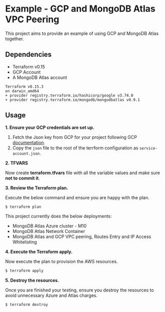 # Example - GCP and MongoDB Atlas VPC Peering

This project aims to provide an example of using GCP and MongoDB Atlas together.


## Dependencies

* Terraform v0.15
* GCP Account
* A MongoDB Atlas account 

```
Terraform v0.15.3
on darwin_amd64
+ provider registry.terraform.io/hashicorp/google v3.74.0
+ provider registry.terraform.io/mongodb/mongodbatlas v0.9.1
```

## Usage

**1\. Ensure your GCP credentials are set up.**

1. Fetch the Json key from GCP for your project following GCP [documentation](https://cloud.google.com/iam/docs/creating-managing-service-account-keys).
2. Copy the `json` file to the root of the terrform configuration as `service-account.json`.


**2\. TFVARS**

Now create **terraform.tfvars** file with all the variable values and make sure **not to commit it**.

**3\. Review the Terraform plan.**

Execute the below command and ensure you are happy with the plan.

``` bash
$ terraform plan
```
This project currently does the below deployments:

- MongoDB Atlas Azure cluster - M10
- MongoDB Atlas Network Container
- MongoDB Atlas and GCP VPC peering, Routes Entry and IP Access Whitelisting

**4\. Execute the Terraform apply.**

Now execute the plan to provision the AWS resources.

``` bash
$ terraform apply
```

**5\. Destroy the resources.**

Once you are finished your testing, ensure you destroy the resources to avoid unnecessary Azure and Atlas charges.

``` bash
$ terraform destroy
```

